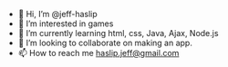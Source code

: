 - 👋 Hi, I’m @jeff-haslip
- 👀 I’m interested in games
- 🌱 I’m currently learning html, css, Java, Ajax, Node.js
- 💞️ I’m looking to collaborate on making an app.
- 📫 How to reach me haslip.jeff@gmail.com

<!---
jeff-haslip/jeff-haslip is a ✨ special ✨ repository because its `README.md` (this file) appears on your GitHub profile.
You can click the Preview link to take a look at your changes.
--->
